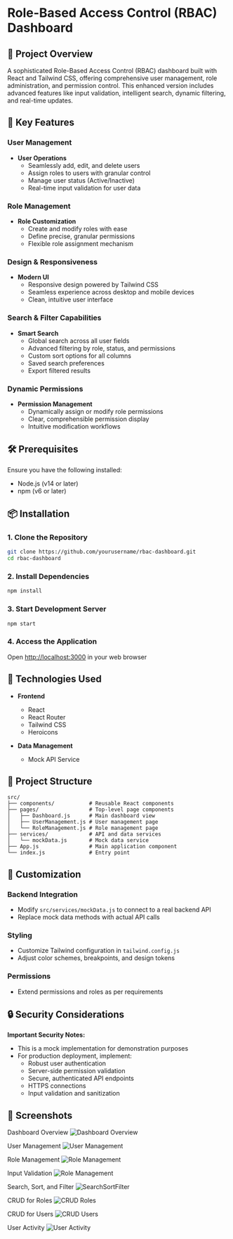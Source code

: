 # Role-Based Access Control (RBAC) Dashboard

## 🎯 Project Overview
A sophisticated Role-Based Access Control (RBAC) dashboard built with React and Tailwind CSS, offering comprehensive user management, role administration, and permission control. This enhanced version includes advanced features like input validation, intelligent search, dynamic filtering, and real-time updates.

## 🌟 Key Features

### User Management
- **User Operations**
  - Seamlessly add, edit, and delete users
  - Assign roles to users with granular control
  - Manage user status (Active/Inactive)
  - Real-time input validation for user data

### Role Management
- **Role Customization**
  - Create and modify roles with ease
  - Define precise, granular permissions
  - Flexible role assignment mechanism

### Design & Responsiveness
- **Modern UI**
  - Responsive design powered by Tailwind CSS
  - Seamless experience across desktop and mobile devices
  - Clean, intuitive user interface
 
### Search & Filter Capabilities
- **Smart Search**
  - Global search across all user fields
  - Advanced filtering by role, status, and permissions
  - Custom sort options for all columns
  - Saved search preferences
  - Export filtered results

### Dynamic Permissions
- **Permission Management**
  - Dynamically assign or modify role permissions
  - Clear, comprehensible permission display
  - Intuitive modification workflows

## 🛠 Prerequisites

Ensure you have the following installed:
- Node.js (v14 or later)
- npm (v6 or later)

## 📦 Installation

### 1. Clone the Repository
```bash
git clone https://github.com/yourusername/rbac-dashboard.git
cd rbac-dashboard
```

### 2. Install Dependencies
```bash
npm install
```

### 3. Start Development Server
```bash
npm start
```

### 4. Access the Application
Open [http://localhost:3000](http://localhost:3000) in your web browser

## 🚀 Technologies Used

- **Frontend**
  - React
  - React Router
  - Tailwind CSS
  - Heroicons

- **Data Management**
  - Mock API Service

## 📂 Project Structure
```
src/
├── components/           # Reusable React components
├── pages/                # Top-level page components
│   ├── Dashboard.js      # Main dashboard view
│   ├── UserManagement.js # User management page
│   └── RoleManagement.js # Role management page
├── services/             # API and data services
│   └── mockData.js       # Mock data service
├── App.js                # Main application component
└── index.js              # Entry point
```

## 🔧 Customization

### Backend Integration
- Modify `src/services/mockData.js` to connect to a real backend API
- Replace mock data methods with actual API calls

### Styling
- Customize Tailwind configuration in `tailwind.config.js`
- Adjust color schemes, breakpoints, and design tokens

### Permissions
- Extend permissions and roles as per requirements

## 🔒 Security Considerations

**Important Security Notes:**
- This is a mock implementation for demonstration purposes
- For production deployment, implement:
  - Robust user authentication
  - Server-side permission validation
  - Secure, authenticated API endpoints
  - HTTPS connections
  - Input validation and sanitization

## 📸 Screenshots

Dashboard Overview
![Dashboard Overview](/screenshots/dashboard.png)


User Management
![User Management](/screenshots/new_users.png)


Role Management
![Role Management](/screenshots/roles.png)


Input Validation
![Role Management](/screenshots/input.png)


Search, Sort, and Filter
![SearchSortFilter](/screenshots/SearchSortFilter.png)


CRUD for Roles
![CRUD Roles](/screenshots/CRUD_Roles.png)


CRUD for Users
![CRUD Users](/screenshots/CRUD_Users.png)


User Activity
![User Activity](/screenshots/User_Activity.png)
